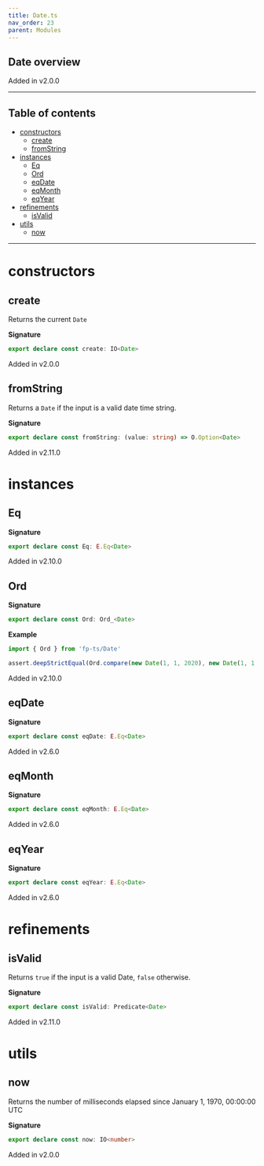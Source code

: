 ```yaml
---
title: Date.ts
nav_order: 23
parent: Modules
---
```


## Date overview

Added in v2.0.0

---

<h2 class="text-delta">Table of contents</h2>

- [constructors](#constructors)
  - [create](#create)
  - [fromString](#fromstring)
- [instances](#instances)
  - [Eq](#eq)
  - [Ord](#ord)
  - [eqDate](#eqdate)
  - [eqMonth](#eqmonth)
  - [eqYear](#eqyear)
- [refinements](#refinements)
  - [isValid](#isvalid)
- [utils](#utils)
  - [now](#now)

---

# constructors

## create

Returns the current `Date`

**Signature**

```ts
export declare const create: IO<Date>
```

Added in v2.0.0

## fromString

Returns a `Date` if the input is a valid date time string.

**Signature**

```ts
export declare const fromString: (value: string) => O.Option<Date>
```

Added in v2.11.0

# instances

## Eq

**Signature**

```ts
export declare const Eq: E.Eq<Date>
```

Added in v2.10.0

## Ord

**Signature**

```ts
export declare const Ord: Ord_<Date>
```

**Example**

```ts
import { Ord } from 'fp-ts/Date'

assert.deepStrictEqual(Ord.compare(new Date(1, 1, 2020), new Date(1, 1, 2021)), -1)
```

Added in v2.10.0

## eqDate

**Signature**

```ts
export declare const eqDate: E.Eq<Date>
```

Added in v2.6.0

## eqMonth

**Signature**

```ts
export declare const eqMonth: E.Eq<Date>
```

Added in v2.6.0

## eqYear

**Signature**

```ts
export declare const eqYear: E.Eq<Date>
```

Added in v2.6.0

# refinements

## isValid

Returns `true` if the input is a valid Date, `false` otherwise.

**Signature**

```ts
export declare const isValid: Predicate<Date>
```

Added in v2.11.0

# utils

## now

Returns the number of milliseconds elapsed since January 1, 1970, 00:00:00 UTC

**Signature**

```ts
export declare const now: IO<number>
```

Added in v2.0.0

